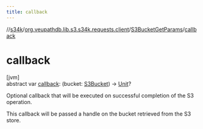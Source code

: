 ```yaml
---
title: callback
---
```

//[s34k](../../../index.html)/[org.veupathdb.lib.s3.s34k.requests.client](../index.html)/[S3BucketGetParams](index.html)/[callback](callback.html)



# callback



[jvm]\
abstract var [callback](callback.html): (bucket: [S3Bucket](../../org.veupathdb.lib.s3.s34k.response.bucket/-s3-bucket/index.html)) -&gt; [Unit](https://kotlinlang.org/api/latest/jvm/stdlib/kotlin/-unit/index.html)?



Optional callback that will be executed on successful completion of the S3 operation.



This callback will be passed a handle on the bucket retrieved from the S3 store.




